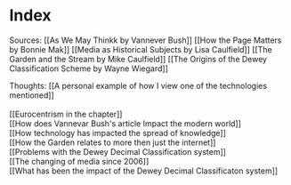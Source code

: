 # Index

Sources:
[[As We May Thinkk by Vannever Bush]]
[[How the Page Matters by Bonnie Mak]]
[[Media as Historical Subjects by Lisa Caulfield]]
[[The Garden and the Stream by Mike Caulfield]]
[[The Origins of the Dewey Classification Scheme by Wayne Wiegard]]

Thoughts:
[[A personal example of how I view one of the technologies mentioned]]<br>   
[[Eurocentrism in the chapter]]  
[[How does Vannevar Bush's article Impact the modern world]]  
[[How technology has impacted the spread of knowledge]]  
[[How the Garden relates to more then just the internet]]  
[[Problems with the Dewey Decimal Classification system]]  
[[The changing of media since 2006]]  
[[What has been the impact of the Dewey Decimal Classificaton system]]  
